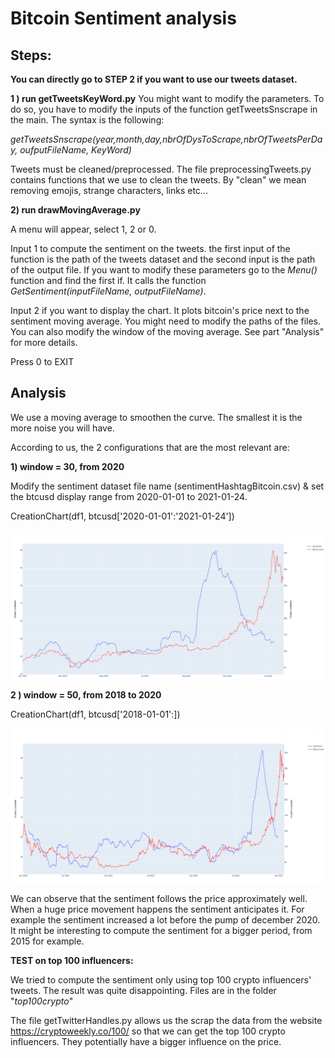 # Bitcoin Sentiment analysis



## Steps:

**You can directly go to STEP 2 if you want to use our tweets dataset.**

**1 ) run getTweetsKeyWord.py**
You might want to modify the parameters.
To do so, you have to modify the inputs of the function getTweetsSnscrape in the main.
The syntax is the following: 

*getTweetsSnscrape(year,month,day,nbrOfDysToScrape,nbrOfTweetsPerDay, oufputFileName, KeyWord)*

Tweets must be cleaned/preprocessed. The file preprocessingTweets.py contains functions that we use to clean the tweets. By "clean" we mean removing emojis, strange characters, links etc...

**2) run drawMovingAverage.py**

A menu will appear, select 1, 2 or 0.

Input 1 to compute the sentiment on the tweets. the first input of the function is the path of the tweets dataset and the second input is the path of the output file. If you want to modify these parameters go to the *Menu()* function and find the first if. It calls the function *GetSentiment(inputFileName, outputFileName)*. 

Input 2 if you want to display the chart. It plots bitcoin's price next to the sentiment moving average. You might need to modify the paths of the files. You can also modify the window of the moving average. See part "Analysis" for more details.

Press 0 to EXIT




## Analysis

We use a moving average to smoothen the curve. The smallest it is the more noise you will have.

According to us, the 2 configurations that are the most relevant are:

**1)     window = 30, from 2020**

Modify the sentiment dataset file name (sentimentHashtagBitcoin.csv) & set the btcusd display range from 2020-01-01 to 2021-01-24.

 CreationChart(df1, btcusd['2020-01-01':'2021-01-24'])

![](./pic/chart2020.png)




**2 )     window = 50, from 2018 to 2020**  

CreationChart(df1, btcusd['2018-01-01':])

![](./pic/chartFrom2018.png)

We can observe that the sentiment follows the price approximately well. When a huge price movement happens the sentiment anticipates it. For example the sentiment increased a lot before the pump of december 2020. It might be interesting to compute the sentiment for a bigger period, from 2015 for example. 





**TEST on top 100 influencers:**

We tried to compute the sentiment only using top 100 crypto influencers' tweets. The result was quite disappointing. Files are in the folder "*top100crypto*"


The file getTwitterHandles.py allows us the scrap the data from the website https://cryptoweekly.co/100/ so that we can get the top 100 crypto influencers. They potentially have a bigger influence on the price.

